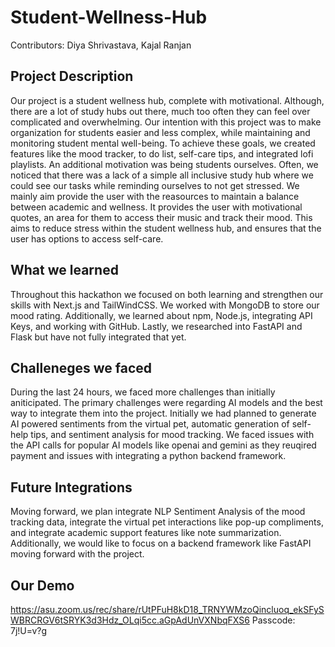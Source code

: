 # Student-Wellness-Hub
Contributors: Diya Shrivastava, Kajal Ranjan 

## Project Description
Our project is a student wellness hub, complete with motivational. Although, there are a lot of study hubs out there, much too often they can feel over complicated and overwhelming. Our intention with this project was to make organization for students easier and less complex, while maintaining and monitoring student mental well-being. 
To achieve these goals, we created features like the mood tracker, to do list, self-care tips, and integrated lofi playlists. An additional motivation was being students ourselves. Often, we noticed that there was a lack of a simple all inclusive study hub where we could see our tasks while reminding ourselves to not get stressed. 
We mainly aim provide the user with the reasources to maintain a balance between academic and wellness. It provides the user with motivational quotes, an area for them to access their music and track their mood. This aims to reduce stress within the student wellness hub, and ensures that the user has options to access self-care. 

## What we learned 
Throughout this hackathon we focused on both learning and strengthen our skills with Next.js and TailWindCSS. We worked with MongoDB to store our mood rating. Additionally, we learned about npm, Node.js, integrating API Keys, and working with GitHub. Lastly, we researched into FastAPI and Flask but have not fully integrated that yet. 

## Challeneges we faced
During the last 24 hours, we faced more challenges than initially aniticipated. The primary challenges were regarding AI models and the best way to integrate them into the project. Initially we had planned to generate AI powered sentiments from the virtual pet, automatic generation of self-help tips, and sentiment analysis for mood tracking. We faced issues with the API calls for popular AI models like openai and gemini as they reuqired payment and issues with integrating a python backend framework.

## Future Integrations
Moving forward, we plan integrate NLP Sentiment Analysis of the mood tracking data, integrate the virtual pet interactions like pop-up compliments, and integrate academic support features like note summarization. Additionally, we would like to focus on a backend framework like FastAPI moving forward with the project. 

## Our Demo
https://asu.zoom.us/rec/share/rUtPFuH8kD18_TRNYWMzoQincluoq_ekSFySWBRCRGV6tSRYK3d3Hdz_OLqi5cc.aGpAdUnVXNbqFXS6
Passcode: 7j!U=v?g

